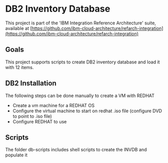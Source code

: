# DB2 Inventory Database
This project is part of the 'IBM Integration Reference Architecture' suite, available at [https://github.com/ibm-cloud-architecture/refarch-integration](https://github.com/ibm-cloud-architecture/refarch-integration)

## Goals
This project supports scripts to create DB2 inventory database and load it with 12 items.

## DB2 Installation
The following steps can be done manually to create a VM with REDHAT
* Create a vm machine for a REDHAT OS
* Configure the virtual machine to start on redhat .iso file (configure DVD to point to .iso file)
* Configure REDHAT to use


## Scripts
The folder db-scripts includes shell scripts to create the INVDB and populate it

